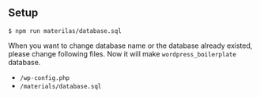 ## Setup

```
$ npm run materilas/database.sql
```

When you want to change database name or the database already existed, please change following files.
Now it will make `wordpress_boilerplate` database.

- `/wp-config.php`
- `/materials/database.sql`

